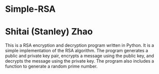 # Simple-RSA
# Shitai (Stanley) Zhao


This is a RSA encryption and decryption program written in Python. It is a simple implementation of the RSA algorithm. The program generates a public and private key pair, encrypts a message using the public key, and decrypts the message using the private key. The program also includes a function to generate a random prime number.